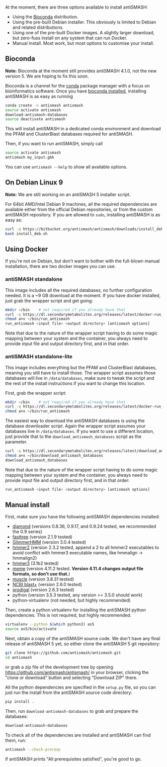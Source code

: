 At the moment, there are three options available to install antiSMASH:

  - Using the [Bioconda](https://bioconda.github.io/index.html) distribution.
  - Using the pre-built Debian installer. This obviously is limited to Debian
    and related distributions.
  - Using one of the pre-built Docker images. A slightly larger download, but
    zero-fuss install on any system that can run Docker.
  - Manual install. Most work, but most options to customise your install.


## Bioconda

**Note:** Bioconda at the moment still provides antiSMASH 4.1.0, not the new version 5. We are hoping to fix this soon.

Bioconda is a channel for the [conda](http://conda.pydata.org/docs/intro.html)
package manager with a focus on bioinformatics software. Once you have [bioconda
installed](https://bioconda.github.io/index.html), installing antiSMASH is as
easy as running

```bash
conda create -n antismash antismash
source activate antismash
download-antismash-databases
source deactivate antismash
```

This will install antiSMASH in a dedicated conda environment and download the
PFAM and ClusterBlast databases required for antiSMASH.

Then, if you want to run antiSMASH, simply call

```bash
source activate antismash
antismash my_input.gbk
```

You can use `antismash --help` to show all available options.

## On Debian Linux 9

**Note:** We are still working on an antiSMASH 5 installer script.

For 64bit AMD/Intel Debian 9 machines, all the required dependencies are available
either from the official Debian repositories, or from the custom antiSMASH
repository. If you are allowed to `sudo`, installing antiSMASH is as easy as:

```bash
curl -q https://bitbucket.org/antismash/antismash/downloads/install_deb.sh > install_deb.sh
bash install_deb.sh
```

## Using Docker

If you're not on Debian, but don't want to bother with the full-blown manual
installation, there are two docker images you can use.

### antiSMASH standalone

This image includes all the required databases, no further configuration needed.
It is a ~9 GB download at the moment. If you have docker installed, just grab
the wrapper script and get going:

```bash
mkdir ~/bin    # not required if you already have that
curl -q https://dl.secondarymetabolites.org/releases/latest/docker-run_antismash-full > ~/bin/run_antismash
chmod a+x ~/bin/run_antismash
run_antismash <input file> <output directory> [antismash options]
```

Note that due to the nature of the wrapper script having to do some magic
mapping between your system and the container, you always need to provide input
file and output directory first, and in that order.

### antiSMASH standalone-lite

This image includes everything but the PFAM and ClusterBlast databases, meaning
you still have to install those. The wrapper script assumes those databases will
live in `/data/databases`, make sure to tweak the script and the rest of the
install instructions if you want to change this location.

First, grab the wrapper script:

```bash
mkdir ~/bin    # not required if you already have that
curl -q https://dl.secondarymetabolites.org/releases/latest/docker-run_antismash-lite > ~/bin/run_antismash
chmod a+x ~/bin/run_antismash
```

The easiest way to download the antiSMASH databases is using the database downloader script.
Again the wrapper script assumes your databases live in `/data/databases`. If you want to use
a different location, just provide that to the `download_antismash_databases` script as the parameter.

```bash
curl -q https://dl.secondarymetabolites.org/releases/latest/download_antismash_databases > ~/bin/download_antismash_databases
chmod a+x ~/bin/download_antismash_databases
download_antismash_databases
```

Note that due to the nature of the wrapper script having to do some magic
mapping between your system and the container, you always need to provide input
file and output directory first, and in that order:

```bash
run_antismash <input file> <output directory> [antismash options]
```

## Manual install

First, make sure you have the following antiSMASH dependencies installed:

- [diamond](https://github.com/bbuchfink/diamond) (versions 0.8.36, 0.9.17, and 0.9.24 tested, we recommended the 0.9 series)
- [fasttree](http://www.microbesonline.org/fasttree/#Install) (version 2.1.9 tested)
- [GlimmerHMM](https://ccb.jhu.edu/software/glimmerhmm/) (version 3.0.4 tested)
- [hmmer2](http://hmmer.janelia.org/download.html) (version 2.3.2 tested, append a 2 to all hmmer2 executables to avoid conflict with hmmer3 executable names, like hmmalign -> hmmalign2)
- [hmmer3](http://hmmer.janelia.org/download.html) (3.1b2 tested)
- [meme](http://meme-suite.org/meme-software/) (version 4.11.2 tested. **Version 4.11.4 changes output file formats, so don't use that.**)
- [muscle](http://www.drive5.com/muscle/downloads.htm) (version 3.8.31 tested)
- [NCBI blast+](ftp://ftp.ncbi.nlm.nih.gov/blast/executables/blast+/LATEST/) (version 2.6.0 tested)
- [prodigal](http://prodigal.ornl.gov/) (version 2.6.3 tested)
- python (version 3.5.3 tested, any version >= 3.5.0 should work)
- python-virtualenv (not needed, but highly recommended)

Then, create a python virtualenv for installing the antiSMASH python
dependencies. This is not required, but highly recommended.

```bash
virtualenv --python $(which python3) as5
source as5/bin/activate
```

Next, obtain a copy of the antiSMASH source code. We don't have any final release of antiSMASH 5 yet,
so either clone the antiSMASH 5 git repository:

```bash
git clone https://github.com/antismash/antismash.git
cd antismash
```

or grab a zip file of the development tree by opening https://github.com/antismash/antismash/ in your
browser, clicking the "clone or download" button and selecting "Download ZIP" there.


All the python dependencies are specified in the `setup.py` file, so you can just run the install
from the antiSMASH source code directory:

```bash
pip install .
```

Then, run `download-antismash-databases` to grab and prepare the
databases:

```bash
download-antismash-databases
```

To check all of the dependencies are installed and antiSMASH can find them, run:

```bash
antismash --check-prereqs
```

If antiSMASH prints "All prerequisites satisfied", you're good to go.
